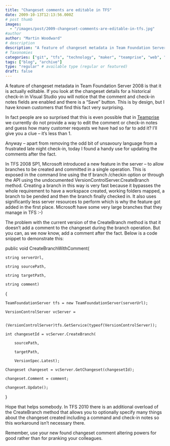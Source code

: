 ```yaml
---
title: "Changeset comments are editable in TFS"
date: 2009-10-13T12:13:56.000Z
# post thumb
images:
  - "/images/post/2009-changeset-comments-are-editable-in-tfs.jpg"
#author
author: "Martin Woodward"
# description
description: "A feature of changeset metadata in Team Foundation Server 2008 is that it is actually editable."
# Taxonomies
categories: ["git", "tfs", "technology", "maker", "teamprise", "web", "programming"]
tags: ["blog", "archive"]
type: "regular" # available type (regular or featured)
draft: false
---
```

A feature of changeset metadata in Team Foundation Server 2008 is that it is actually editable.  If you look at the changeset details for a historical check-in in Visual Studio you will notice that the comment and check-in notes fields are enabled and there is a “Save” button. This is by design, but I have known customers that find this fact very surprising.    

In fact people are so surprised that this is even possible that in [Teamprise](http://www.teamprise.com) we currently do not provide a way to edit the comment or check-in notes and guess how many customer requests we have had so far to add it?  I’ll give you a clue – it’s less than 1.  

Anyway – apart from removing the odd bit of unsavoury language from a frustrated late night check-in, today I found a handy use for updating the comments after the fact.  

In TFS 2008 SP1, Microsoft introduced a new feature in the server – to allow branches to be created and committed in a single operation.  This is exposed in the command line using the tf branch /checkin option or through the API using the undocumented VersionControlServer.CreateBranch method.  Creating a branch in this way is very fast because it bypasses the whole requirement to have a workspace created, working folders mapped, a branch to be pended and then the branch finally checked in.  It also uses significantly less server resources to perform which is why the feature got added in the first place.  Microsoft have some very large branches that they manage in TFS :-)  

The problem with the current version of the CreateBranch method is that it doesn’t add a comment to the changeset during the branch operation.  But you can, as we now know, add a comment after the fact.  Below is a code snippet to demonstrate this:     

public void CreateBranchWithComment(        

    string serverUrl,         

    string sourcePath,         

    string targetPath,         

    string comment)        

{       

    TeamFoundationServer tfs = new TeamFoundationServer(serverUrl);        

    VersionControlServer vcServer =         

        (VersionControlServer)tfs.GetService(typeof(VersionControlServer));        

    int changesetId = vcServer.CreateBranch(        

        sourcePath,         

        targetPath,         

        VersionSpec.Latest);        

    Changeset changeset = vcServer.GetChangeset(changesetId);        

    changeset.Comment = comment;        

    changeset.Update();    

}   

Hope that helps somebody.  In TFS 2010 there is an additional overload of the CreateBranch method that allows you to optionally specify many things about the changeset created including a command and check-in notes so this workaround isn’t  necessary there.    

Remember, use your new found changeset comment altering powers for good rather than for pranking your colleagues.